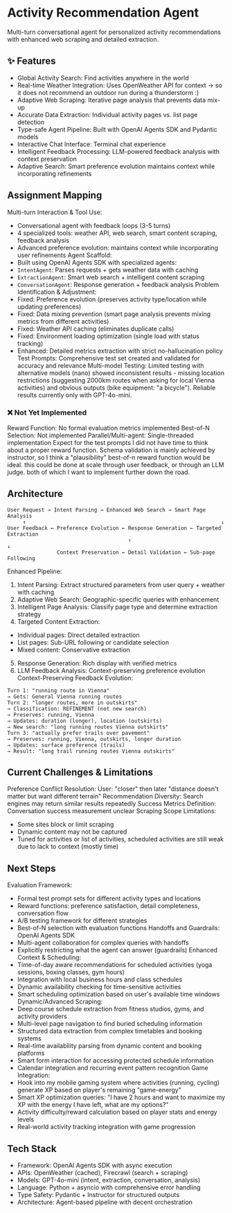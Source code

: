 # Activity Recommendation Agent
Multi-turn conversational agent for personalized activity recommendations with enhanced web scraping and detailed extraction.
## ✨ Features
- Global Activity Search: Find activities anywhere in the world
- Real-time Weather Integration: Uses OpenWeather API for context -> so it does not recommend an outdoor run during a thunderstorm :)
- Adaptive Web Scraping: Iterative page analysis that prevents data mix-up
- Accurate Data Extraction: Individual activity pages vs. list page detection
- Type-safe Agent Pipeline: Built with OpenAI Agents SDK and Pydantic models
- Interactive Chat Interface: Terminal chat experience
- Intelligent Feedback Processing: LLM-powered feedback analysis with context preservation
- Adaptive Search: Smart preference evolution maintains context while incorporating refinements
## Assignment Mapping
Multi-turn Interaction & Tool Use:
- Conversational agent with feedback loops (3-5 turns)
- 4 specialized tools: weather API, web search, smart content scraping, feedback analysis
- Advanced preference evolution: maintains context while incorporating user refinements
Agent Scaffold:
- Built using OpenAI Agents SDK with specialized agents:
- `IntentAgent`: Parses requests + gets weather data with caching
- `ExtractionAgent`: Smart web search + intelligent content scraping
- `ConversationAgent`: Response generation + feedback analysis
Problem Identification & Adjustment:
- Fixed: Preference evolution (preserves activity type/location while updating preferences)
- Fixed: Data mixing prevention (smart page analysis prevents mixing metrics from different activities)
- Fixed: Weather API caching (eliminates duplicate calls)
- Fixed: Environment loading optimization (single load with status tracking)
- Enhanced: Detailed metrics extraction with strict no-hallucination policy
Test Prompts: Comprehensive test set created and validated for accuracy and relevance
Multi-model Testing: Limited testing with alternative models (nano) showed inconsistent results - missing location restrictions (suggesting 2000km routes when asking for local Vienna activities) and obvious outputs (bike equipment: "a bicycle"). Reliable results currently only with GPT-4o-mini.
### ❌ Not Yet Implemented
Reward Function: No formal evaluation metrics implemented
Best-of-N Selection: Not implemented
Parallel/Multi-agent: Single-threaded implementation
Expect for the test prompts I did not have time to think about a proper reward function. Schema validation is mainly achieved by instructor, so I think a "plausibility" best-of-n reward function would be ideal. this could be done at scale through user feedback, or through an LLM judge. both of which I want to implement further down the road.
## Architecture
```
User Request → Intent Parsing → Enhanced Web Search → Smart Page Analysis
     ↑                                                               ↓
User Feedback ← Preference Evolution ← Response Generation ← Targeted Extraction
                                       ↑                                                                                          ↓
                Context Preservation ← Detail Validation ← Sub-page Following
```
Enhanced Pipeline:
1. Intent Parsing: Extract structured parameters from user query + weather with caching
2. Adaptive Web Search: Geographic-specific queries with enhancement
3. Intelligent Page Analysis: Classify page type and determine extraction strategy
4. Targeted Content Extraction:
- Individual pages: Direct detailed extraction
- List pages: Sub-URL following or candidate selection
- Mixed content: Conservative extraction
5. Response Generation: Rich display with verified metrics
6. LLM Feedback Analysis: Context-preserving preference evolution
Context-Preserving Feedback Evolution:
```
Turn 1: "running route in Vienna"
→ Gets: General Vienna running routes
Turn 2: "longer routes, more in outskirts"
→ Classification: REFINEMENT (not new search)
→ Preserves: running, Vienna
→ Updates: duration (longer), location (outskirts)
→ New search: "long running routes Vienna outskirts"
Turn 3: "actually prefer trails over pavement"
→ Preserves: running, Vienna, outskirts, longer duration
→ Updates: surface preference (trails)
→ Result: "long trail running routes Vienna outskirts"
```
## Current Challenges & Limitations
Preference Conflict Resolution: User: "closer" then later "distance doesn't matter but want different terrain"
Recommendation Diversity: Search engines may return similar results repeatedly
Success Metrics Definition: Conversation success measurement unclear
Scraping Scope Limitations:
- Some sites block or limit scraping
- Dynamic content may not be captured
- Tuned for activities or list of activities, scheduled activities are still weak due to lack to context (mostly time)
## Next Steps
Evaluation Framework:
- Formal test prompt sets for different activity types and locations
- Reward functions: preference satisfaction, detail completeness, conversation flow
- A/B testing framework for different strategies
- Best-of-N selection with evaluation functions
Handoffs and Guardrails: OpenAI Agents SDK
- Multi-agent collaboration for complex queries with handoffs
- Explicitly restricting what the agent can answer (guardrails)
Enhanced Context & Scheduling:
- Time-of-day aware recommendations for scheduled activities (yoga sessions, boxing classes, gym hours)
- Integration with local business hours and class schedules
- Dynamic availability checking for time-sensitive activities
- Smart scheduling optimization based on user's available time windows
Dynamic/Advanced Scraping:
- Deep course schedule extraction from fitness studios, gyms, and activity providers
- Multi-level page navigation to find buried scheduling information
- Structured data extraction from complex timetables and booking systems
- Real-time availability parsing from dynamic content and booking platforms
- Smart form interaction for accessing protected schedule information
- Calendar integration and recurring event pattern recognition
Game Integration:
- Hook into my mobile gaming system where activities (running, cycling) generate XP based on player's remaining "game-energy"
- Smart XP optimization queries: "I have 2 hours and want to maximize my XP with the energy I have left, what are my options?"
- Activity difficulty/reward calculation based on player stats and energy levels
- Real-world activity tracking integration with game progression
## Tech Stack
- Framework: OpenAI Agents SDK with async execution
- APIs: OpenWeather (cached), Firecrawl (search + scraping)
- Models: GPT-4o-mini (intent, extraction, conversation, analysis)
- Language: Python + asyncio with comprehensive error handling
- Type Safety: Pydantic + Instructor for structured outputs
- Architecture: Agent-based pipeline with decent orchestration
